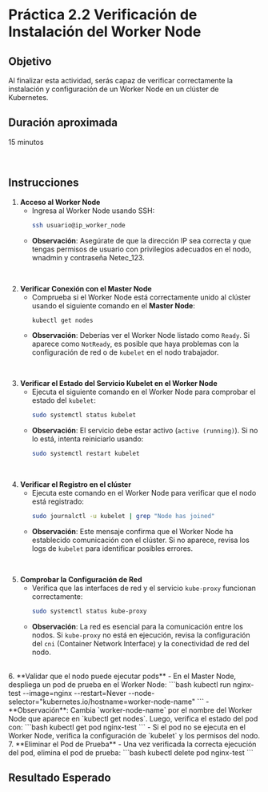 # Práctica 2.2 Verificación de Instalación del Worker Node  

## Objetivo
Al finalizar esta actividad, serás capaz de verificar correctamente la instalación y configuración de un Worker Node en un clúster de Kubernetes.

## Duración aproximada
15 minutos

<br/>

## Instrucciones

1. **Acceso al Worker Node**
   - Ingresa al Worker Node usando SSH:
     ```bash
     ssh usuario@ip_worker_node
     ```
   - **Observación**: Asegúrate de que la dirección IP sea correcta y que tengas permisos de usuario con privilegios adecuados en el nodo, wnadmin y contraseña Netec_123.

<br/>

2. **Verificar Conexión con el Master Node**
   - Comprueba si el Worker Node está correctamente unido al clúster usando el siguiente comando en el **Master Node**:
     ```bash
     kubectl get nodes
     ```
   - **Observación**: Deberías ver el Worker Node listado como `Ready`. Si aparece como `NotReady`, es posible que haya problemas con la configuración de red o de `kubelet` en el nodo trabajador.

<br/>

3. **Verificar el Estado del Servicio Kubelet en el Worker Node**
   - Ejecuta el siguiente comando en el Worker Node para comprobar el estado del `kubelet`:
     ```bash
     sudo systemctl status kubelet
     ```
   - **Observación**: El servicio debe estar activo (`active (running)`). Si no lo está, intenta reiniciarlo usando:
     ```bash
     sudo systemctl restart kubelet
     ```
<br/>

4. **Verificar el Registro en el clúster**
   - Ejecuta este comando en el Worker Node para verificar que el nodo está registrado:
     ```bash
     sudo journalctl -u kubelet | grep "Node has joined"
     ```
   - **Observación**: Este mensaje confirma que el Worker Node ha establecido comunicación con el clúster. Si no aparece, revisa los logs de `kubelet` para identificar posibles errores.

<br/>

5. **Comprobar la Configuración de Red**
   - Verifica que las interfaces de red y el servicio `kube-proxy` funcionan correctamente:
     ```bash
     sudo systemctl status kube-proxy
     ```
   - **Observación**: La red es esencial para la comunicación entre los nodos. Si `kube-proxy` no está en ejecución, revisa la configuración del `cni` (Container Network Interface) y la conectividad de red del nodo.

<br/>
6. **Validar que el nodo puede ejecutar pods**
   - En el Master Node, despliega un pod de prueba en el Worker Node:
     ```bash
     kubectl run nginx-test --image=nginx --restart=Never --node-selector="kubernetes.io/hostname=worker-node-name"
     ```
   - **Observación**: Cambia `worker-node-name` por el nombre del Worker Node que aparece en `kubectl get nodes`. Luego, verifica el estado del pod con:
     ```bash
     kubectl get pod nginx-test
     ```
   - Si el pod no se ejecuta en el Worker Node, verifica la configuración de `kubelet` y los permisos del nodo.

<br/>
7. **Eliminar el Pod de Prueba**
   - Una vez verificada la correcta ejecución del pod, elimina el pod de prueba:
     ```bash
     kubectl delete pod nginx-test
     ```



## Resultado Esperado
